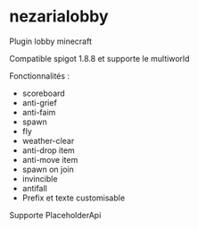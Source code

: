 # nezarialobby
Plugin lobby minecraft

Compatible spigot 1.8.8 et supporte le multiworld

Fonctionnalités : 
- scoreboard
- anti-grief
- anti-faim
- spawn
- fly
- weather-clear
- anti-drop item
- anti-move item
- spawn on join
- invincible
- antifall
- Prefix et texte customisable

Supporte PlaceholderApi
